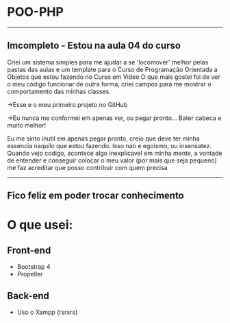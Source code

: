 # POO-PHP

--------------------------------------
Imcompleto - Estou na aula 04 do curso
--------------------------------------

Criei um sistema simples para me ajudar a se 'locomover' melhor pelas pastas das aulas e um template para o Curso de Programação Orientada a Objetos que estou fazendo no Curso em Vídeo  O que mais gostei foi de ver o meu código funcionar de outra forma, criei campos para me mostrar o comportamento das minhas classes.


->Esse e o meu primeiro projeto no GitHub


->Eu nunca me conformei em apenas ver, ou pegar pronto... Bater cabeca e muito melhor!

Eu me sinto inutil em apenas pegar pronto, creio que deve ter minha essencia naquilo que estou fazendo. Isso nao e egoismo, ou insensatez. Quando vejo codigo, acontece algo inexplicavel em minha mente, a vontade de entender e conseguir colocar o meu valor (por mais que seja pequeno) me faz acreditar que posso contribuir com quem precisa


---------------------------------------
Fico feliz em poder trocar conhecimento
---------------------------------------

O que usei:
===========

Front-end
---------
- Bootstrap 4
- Propeller

Back-end
--------
- Uso o Xampp (rsrsrs)
